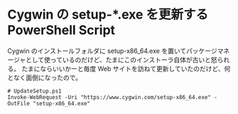 # Cygwin の setup-*.exe を更新する PowerShell Script
Cygwin のインストールフォルダに setup-x86_64.exe を置いてパッケージマネージャとして使っているのだけど、たまにこのインストーラ自体が古いと怒られる。
たまにならいいかーと毎度 Web サイトを訪ねて更新していたのだけど、何となく面倒になったので。

```
# UpdateSetup.ps1
Invoke-WebRequest -Uri "https://www.cygwin.com/setup-x86_64.exe" -OutFile "setup-x86_64.exe"
```